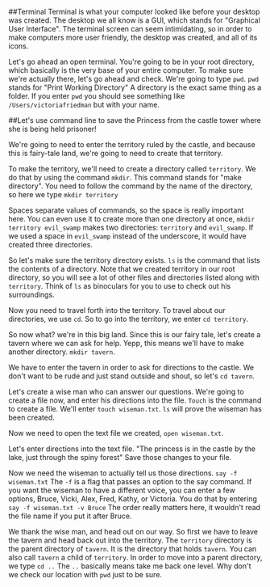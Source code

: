 ##Terminal
Terminal is what your computer looked like before your desktop was created. The desktop we all know is a GUI, which stands for "Graphical User Interface". The terminal screen can seem intimidating, so in order to make computers more user friendly, the desktop was created, and all of its icons.


Let's go ahead an open terminal. You're going to be in your root directory, which basically is the very base of your entire computer. To make sure we're actually there, let's go ahead and check. We're going to type `pwd`. `pwd` stands for "Print Working Directory" A directory is the exact same thing as a folder. If you enter `pwd` you should see something like `/Users/victoriafriedman` but with your name.


##Let's use command line to save the Princess from the castle tower where she is being held prisoner! 


We're going to need to enter the territory ruled by the castle, and because this is fairy-tale land, we're going to need to create that territory.

To make the territory, we'll need to create a directory called `territory`. We do that by using the command `mkdir`. This command stands for "make directory". You need to follow the command by the name of the directory, so here we type `mkdir territory`

Spaces separate values of commands, so the space is really important here. You can even use it to create more than one directory at once, `mkdir territory evil_swamp` makes two directories: `territory` and `evil_swamp`. If we used a space in `evil_swamp` instead of the underscore, it would have created three directories. 

So let's make sure the territory directory exists. `ls` is the command that lists the contents of a directory. Note that we created territory in our root directory, so you will see a lot of other files and directories listed along with `territory`. Think of `ls` as binoculars for you to use to check out his surroundings.

Now you need to travel forth into the territory. To travel about our directories, we use `cd`. So to go into the territory, we enter `cd territory`. 

So now what? we're in this big land. Since this is our fairy tale, let's create a tavern where we can ask for help. Yepp, this means we'll have to make another directory. `mkdir tavern`.

We have to enter the tavern in order to ask for directions to the castle. We don't want to be rude and just stand outside and shout, so let's `cd tavern`.

Let's create a wise man who can answer our questions. We're going to create a file now, and enter his directions into the file. `Touch` is the command to create a file. We'll enter `touch wiseman.txt`.
`ls` will prove the wiseman has been created.

Now we need to open the text file we created, `open wiseman.txt`.

Let's enter directions into the text file. "The princess is in the castle by the lake, just through the spiny forest" Save those changes to your file.

Now we need the wiseman to actually tell us those directions. `say -f wiseman.txt`
The `-f` is a flag that passes an option to the say command. If you want the wiseman to have a different voice, you can enter a few options, Bruce, Vicki, Alex, Fred, Kathy, or Victoria. You do that by entering `say -f wiseman.txt -v Bruce` The order really matters here, it wouldn't read the file name if you put it after Bruce.

We thank the wise man, and head out on our way. So first we have to leave the tavern and head back out into the territory. The `territory` directory is the parent directory of `tavern`. It is the directory that holds `tavern`. You can also call `tavern` a child of `territory`. In order to move into a parent directory, we type `cd ..` The `..` basically means take me back one level. Why don't we check our location with `pwd` just to be sure.